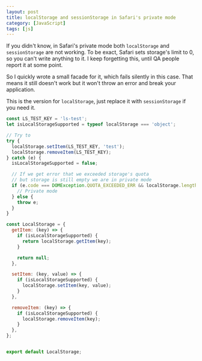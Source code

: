 ```yaml
---
layout: post
title: localStorage and sessionStorage in Safari's private mode
category: [JavaScript]
tags: [js]
---
```


If you didn't know, in Safari's private mode both `localStorage` and `sessionStorage` are not working.
To be exact, Safari sets storage's limit to 0, so you can't write anything to it.
I keep forgetting this, until QA people report it at some point.

So I quickly wrote a small facade for it, which fails silently in this case.
That means it still doesn't work but it won't throw an error and break your application.

This is the version for `localStorage`, just replace it with `sessionStorage` if you need it.

```js
const LS_TEST_KEY = 'ls-test';
let isLocalStorageSupported = typeof localStorage === 'object';

// Try to
try {
  localStorage.setItem(LS_TEST_KEY, 'test');
  localStorage.removeItem(LS_TEST_KEY);
} catch (e) {
  isLocalStorageSupported = false;

  // If we get error that we exceeded storage's quota
  // but storage is still empty we are in private mode
  if (e.code === DOMException.QUOTA_EXCEEDED_ERR && localStorage.length === 0) {
    // Private mode
  } else {
    throw e;
  }
}

const LocalStorage = {
  getItem: (key) => {
    if (isLocalStorageSupported) {
      return localStorage.getItem(key);
    }

    return null;
  },

  setItem: (key, value) => {
    if (isLocalStorageSupported) {
      localStorage.setItem(key, value);
    }
  },

  removeItem: (key) => {
    if (isLocalStorageSupported) {
      localStorage.removeItem(key);
    }
  },
};


export default LocalStorage;
```
